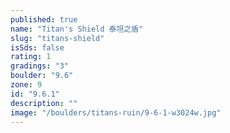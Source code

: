 ```yaml
---
published: true
name: "Titan's Shield 泰坦之盾"
slug: "titans-shield"
isSds: false
rating: 1
gradings: "3"
boulder: "9.6"
zone: 9
id: "9.6.1"
description: ""
image: "/boulders/titans-ruin/9-6-1-w3024w.jpg"
---
```



